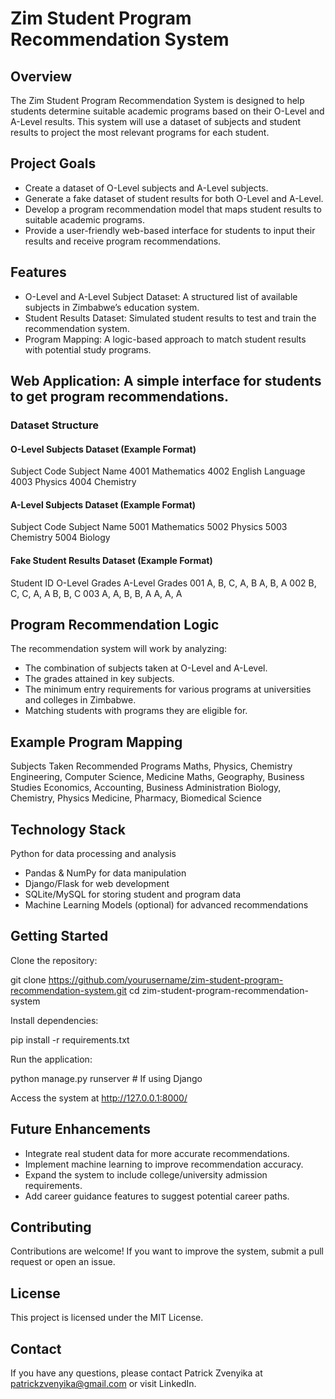 # Zim Student Program Recommendation System

## Overview

The Zim Student Program Recommendation System is designed to help students determine suitable academic programs based on their O-Level and A-Level results. This system will use a dataset of subjects and student results to project the most relevant programs for each student.

## Project Goals

- Create a dataset of O-Level subjects and A-Level subjects.
- Generate a fake dataset of student results for both O-Level and A-Level.
- Develop a program recommendation model that maps student results to suitable academic programs.
- Provide a user-friendly web-based interface for students to input their results and receive program recommendations.

## Features

- O-Level and A-Level Subject Dataset: A structured list of available subjects in Zimbabwe’s education system.
- Student Results Dataset: Simulated student results to test and train the recommendation system.
- Program Mapping: A logic-based approach to match student results with potential study programs.

## Web Application: A simple interface for students to get program recommendations.

### Dataset Structure

#### O-Level Subjects Dataset (Example Format)

Subject Code  Subject Name
4001          Mathematics
4002          English Language
4003          Physics
4004          Chemistry

#### A-Level Subjects Dataset (Example Format)

Subject Code  Subject Name
5001          Mathematics
5002          Physics
5003          Chemistry
5004          Biology

#### Fake Student Results Dataset (Example Format)

Student ID   O-Level Grades    A-Level Grades
001          A, B, C, A, B     A, B, A
002          B, C, C, A, A     B, B, C
003          A, A, B, B, A     A, A, A

## Program Recommendation Logic
The recommendation system will work by analyzing:
- The combination of subjects taken at O-Level and A-Level.
- The grades attained in key subjects.
- The minimum entry requirements for various programs at universities and colleges in Zimbabwe.
- Matching students with programs they are eligible for.

## Example Program Mapping

Subjects Taken                       Recommended Programs
Maths, Physics, Chemistry            Engineering, Computer Science, Medicine
Maths, Geography, Business Studies   Economics, Accounting, Business Administration
Biology, Chemistry, Physics          Medicine, Pharmacy, Biomedical Science

## Technology Stack

Python for data processing and analysis
- Pandas & NumPy for data manipulation
- Django/Flask for web development
- SQLite/MySQL for storing student and program data
- Machine Learning Models (optional) for advanced recommendations

## Getting Started

Clone the repository:

git clone https://github.com/yourusername/zim-student-program-recommendation-system.git
cd zim-student-program-recommendation-system

Install dependencies:

pip install -r requirements.txt

Run the application:

python manage.py runserver  # If using Django

Access the system at http://127.0.0.1:8000/

## Future Enhancements

- Integrate real student data for more accurate recommendations.
- Implement machine learning to improve recommendation accuracy.
- Expand the system to include college/university admission requirements.
- Add career guidance features to suggest potential career paths.

## Contributing

Contributions are welcome! If you want to improve the system, submit a pull request or open an issue.

## License

This project is licensed under the MIT License.

## Contact

If you have any questions, please contact Patrick Zvenyika at patrickzvenyika@gmail.com or visit LinkedIn.
